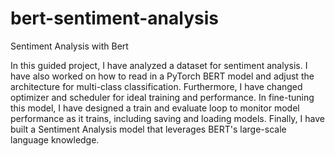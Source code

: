 # bert-sentiment-analysis
Sentiment Analysis with Bert

In this guided project, I have analyzed a dataset for sentiment analysis. I have also worked on how to read in a PyTorch BERT model and adjust the architecture for multi-class classification. Furthermore, I have changed optimizer and scheduler for ideal training and performance. In fine-tuning this model, I have designed a train and evaluate loop to monitor model performance as it trains, including saving and loading models. Finally, I have built a Sentiment Analysis model that leverages BERT's large-scale language knowledge.
